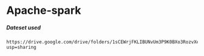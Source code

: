 # Apache-spark

##### Dateset used
```
https://drive.google.com/drive/folders/1sCEWrjFKLIBUNvUm3P9K0BXo3RozvXee?usp=sharing
```